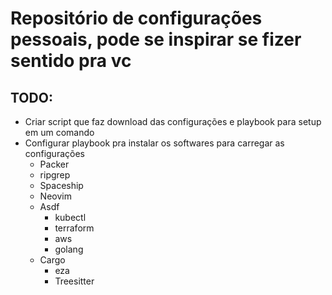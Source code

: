 # Repositório de configurações pessoais, pode se inspirar se fizer sentido pra vc

## TODO: 
  - Criar script que faz download das configurações e playbook para setup em um comando
  - Configurar playbook pra instalar os softwares para carregar as configurações
    * Packer
    * ripgrep
    * Spaceship
    * Neovim
    * Asdf
      - kubectl
      - terraform
      - aws
      - golang
    * Cargo
      - eza
      - Treesitter


